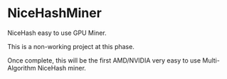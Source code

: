 # NiceHashMiner
NiceHash easy to use GPU Miner.

This is a non-working project at this phase.

Once complete, this will be the first AMD/NVIDIA very easy to use Multi-Algorithm NiceHash miner.
